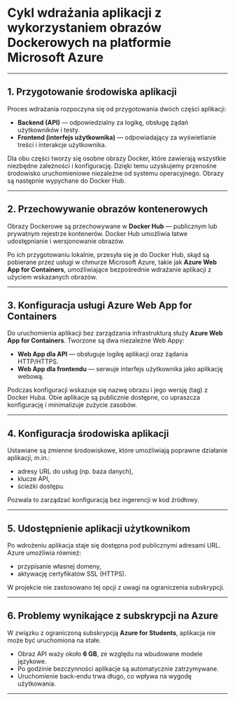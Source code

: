 # Cykl wdrażania aplikacji z wykorzystaniem obrazów Dockerowych na platformie Microsoft Azure

---

## **1. Przygotowanie środowiska aplikacji**

Proces wdrażania rozpoczyna się od przygotowania dwóch części aplikacji:

- **Backend (API)** — odpowiedzialny za logikę, obsługę żądań użytkowników i testy.  
- **Frontend (interfejs użytkownika)** — odpowiadający za wyświetlanie treści i interakcje użytkownika.

Dla obu części tworzy się osobne obrazy Docker, które zawierają wszystkie niezbędne zależności i konfigurację. Dzięki temu uzyskujemy przenośne środowisko uruchomieniowe niezależne od systemu operacyjnego. Obrazy są następnie wypychane do Docker Hub.

---

## **2. Przechowywanie obrazów kontenerowych**

Obrazy Dockerowe są przechowywane w **Docker Hub** — publicznym lub prywatnym rejestrze kontenerów. Docker Hub umożliwia łatwe udostępnianie i wersjonowanie obrazów.

Po ich przygotowaniu lokalnie, przesyła się je do Docker Hub, skąd są pobierane przez usługi w chmurze Microsoft Azure, takie jak **Azure Web App for Containers**, umożliwiające bezpośrednie wdrażanie aplikacji z użyciem wskazanych obrazów.

---

## **3. Konfiguracja usługi Azure Web App for Containers**

Do uruchomienia aplikacji bez zarządzania infrastrukturą służy **Azure Web App for Containers**. Tworzone są dwa niezależne Web Appy:

- **Web App dla API** — obsługuje logikę aplikacji oraz żądania HTTP/HTTPS.
- **Web App dla frontendu** — serwuje interfejs użytkownika jako aplikację webową.

Podczas konfiguracji wskazuje się nazwę obrazu i jego wersję (tag) z Docker Huba. Obie aplikacje są publicznie dostępne, co upraszcza konfigurację i minimalizuje zużycie zasobów.

---

## **4. Konfiguracja środowiska aplikacji**

Ustawiane są zmienne środowiskowe, które umożliwiają poprawne działanie aplikacji, m.in.:

- adresy URL do usług (np. baza danych),
- klucze API,
- ścieżki dostępu.

Pozwala to zarządzać konfiguracją bez ingerencji w kod źródłowy.

---

## **5. Udostępnienie aplikacji użytkownikom**

Po wdrożeniu aplikacja staje się dostępna pod publicznymi adresami URL. Azure umożliwia również:

- przypisanie własnej domeny,
- aktywację certyfikatów SSL (HTTPS).

W projekcie nie zastosowano tej opcji z uwagi na ograniczenia subskrypcji.

---

## **6. Problemy wynikające z subskrypcji na Azure**

W związku z ograniczoną subskrypcją **Azure for Students**, aplikacja nie może być uruchomiona na stałe.

- Obraz API waży około **6 GB**, ze względu na wbudowane modele językowe.
- Po godzinie bezczynności aplikacje są automatycznie zatrzymywane.
- Uruchomienie back-endu trwa długo, co wpływa na wygodę użytkowania.

---

